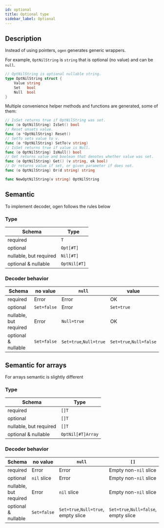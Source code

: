 ```yaml
---
id: optional
title: Optional type
sidebar_label: Optional
---
```


## Description

Instead of using pointers, `ogen` generates generic wrappers.

For example, `OptNilString` is `string` that is optional (no value) and can be `null`.

```go
// OptNilString is optional nullable string.
type OptNilString struct {
    Value string
    Set   bool
    Null  bool
}
```

Multiple convenience helper methods and functions are generated, some of them:

```go
// IsSet returns true if OptNilString was set.
func (o OptNilString) IsSet() bool
// Reset unsets value.
func (o *OptNilString) Reset()
// SetTo sets value to v.
func (o *OptNilString) SetTo(v string)
// IsSet returns true if value is Null.
func (o OptNilString) IsNull() bool
// Get returns value and boolean that denotes whether value was set.
func (o OptNilString) Get() (v string, ok bool)
// Or returns value if set, or given parameter if does not.
func (o OptNilString) Or(d string) string

func NewOptNilString(v string) OptNilString
```

## Semantic

To implement decoder, ogen follows the rules below

### Type

| Schema                 | Type          |
|------------------------|---------------|
| required               | `T`           |
| optional               | `Opt[#T]`     |
| nullable, but required | `Nil[#T]`     |
| optional & nullable    | `OptNil[#T]`  |

### Decoder behavior

| Schema                 | no value    | `null`                 | value                   |
|------------------------|-------------|------------------------|-------------------------|
| required               | Error       | Error                  | OK                      |
| optional               | `Set=false` | Error                  | `Set=true`              |
| nullable, but required | Error       | `Null=true`            | OK                      |
| optional & nullable    | `Set=false` | `Set=true`,`Null=true` | `Set=true`,`Null=false` |

## Semantic for arrays

For arrays semantic is slightly different

### Type

| Schema                 | Type              |
|------------------------|-------------------|
| required               | `[]T`             |
| optional               | `[]T`             |
| nullable, but required | `[]T`             |
| optional & nullable    | `OptNil[#T]Array` |

### Decoder behavior

| Schema                 | no value    | `null`                              | `[]`                                 | non-empty array                          |
|------------------------|-------------|-------------------------------------|--------------------------------------|------------------------------------------|
| required               | Error       | Error                               | Empty non-`nil` slice                | Non-empty slice                          |
| optional               | `nil` slice | Error                               | Empty non-`nil` slice                | Non-empty slice                          |
| nullable, but required | Error       | `nil` slice                         | Empty non-`nil` slice                | Non-empty slice                          |
| optional & nullable    | `Set=false` | `Set=true`,`Null=true`, empty slice | `Set=true`,`Null=false`, empty slice | `Set=true`,`Null=false`, non-empty slice |
